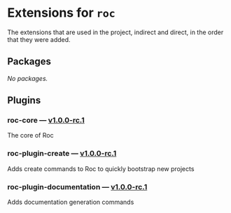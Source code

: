 # Extensions for `roc`

The extensions that are used in the project, indirect and direct, in the order that they were added.

## Packages
_No packages._

## Plugins
### roc-core — [v1.0.0-rc.1](https://www.npmjs.com/package/roc-core)
The core of Roc

### roc-plugin-create — [v1.0.0-rc.1](https://www.npmjs.com/package/roc-plugin-create)
Adds create commands to Roc to quickly bootstrap new projects

### roc-plugin-documentation — [v1.0.0-rc.1](https://www.npmjs.com/package/roc-plugin-documentation)
Adds documentation generation commands
